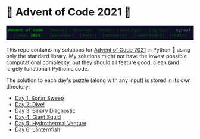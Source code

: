 # 🎄 Advent of Code 2021 🌟

![Advent of Code Header Screenshot](./img/header.png)

This repo contains my solutions for [Advent of Code 2021](https://adventofcode.com/2021/) in Python 🐍 using only the standard library. My solutions might not have the lowest possible computational complexity, but they should all feature good, clean (and largely functional) Pythonic code.

The solution to each day's puzzle (along with any input) is stored in its own directory:
* [Day 1: Sonar Sweep](./day01)
* [Day 2: Dive!](./day02)
* [Day 3: Binary Diagnostic](./day03)
* [Day 4: Giant Squid](./day04)
* [Day 5: Hydrothermal Venture](./day05) 
* [Day 6: Lanternfish](./day06) 
